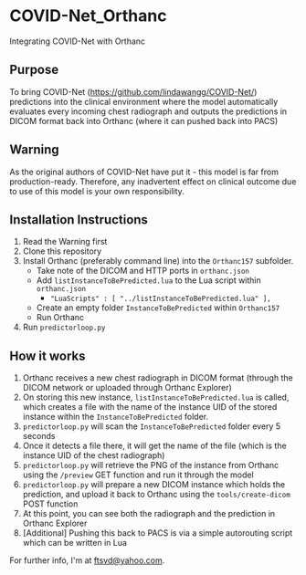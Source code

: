 # COVID-Net_Orthanc
Integrating COVID-Net with Orthanc

## Purpose
To bring COVID-Net (https://github.com/lindawangg/COVID-Net/) predictions into the clinical environment where the model automatically evaluates every incoming chest radiograph and outputs the predictions in DICOM format back into Orthanc (where it can pushed back into PACS)

## Warning
As the original authors of COVID-Net have put it - this model is far from production-ready. Therefore, any inadvertent effect on clinical outcome due to use of this model is your own responsibility.

## Installation Instructions
1. Read the Warning first
2. Clone this repository
3. Install Orthanc (preferably command line) into the `Orthanc157` subfolder.
    - Take note of the DICOM and HTTP ports in `orthanc.json`
    - Add `listInstanceToBePredicted.lua` to the Lua script within `orthanc.json`
        - `"LuaScripts" : [ "../listInstanceToBePredicted.lua" ],`
    - Create an empty folder `InstanceToBePredicted` within `Orthanc157`
    - Run Orthanc
4. Run `predictorloop.py`

## How it works
1. Orthanc receives a new chest radiograph in DICOM format (through the DICOM network or uploaded through Orthanc Explorer)
2. On storing this new instance, `listInstanceToBePredicted.lua` is called, which creates a file with the name of the instance UID of the stored instance within the `InstanceToBePredicted` folder.
3. `predictorloop.py` will scan the `InstanceToBePredicted` folder every 5 seconds
4. Once it detects a file there, it will get the name of the file (which is the instance UID of the chest radiograph)
5. `predictorloop.py` will retrieve the PNG of the instance from Orthanc using the `/preview` GET function and run it through the model
6. `predictorloop.py` will prepare a new DICOM instance which holds the prediction, and upload it back to Orthanc using the `tools/create-dicom` POST function
7. At this point, you can see both the radiograph and the prediction in Orthanc Explorer
8. [Additional] Pushing this back to PACS is via a simple autorouting script which can be written in Lua

For further info, I'm at ftsvd@yahoo.com.
